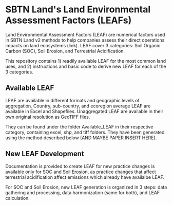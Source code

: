# SBTN Land's Land Environmental Assessment Factors (LEAFs)
Land Environmental Assessment Factors (LEAF) are numerical factors used in SBTN Land v2 methods to help companies assess their direct operations impacts on land ecosystems (link). LEAF cover 3 categories: Soil Organic Carbon (SOC), Soil Erosion, and Terrestrial Acidification.

This repository contains 1) readily available LEAF for the most common land uses, and 2) instructions and basic code to derive new LEAF for each of the 3 categories.

## Available LEAF
LEAF are available in different formats and geographic levels of aggregation. Country, sub-country, and ecoregion average LEAF are available in Excel and Shapefiles. Unaggregated LEAF are available in their own original resolution as GeoTIFF files.

They can be found under the folder Available_LEAF in their respective category, containing excel, shp, and tiff folders. They have been generated using the method described below (AND MAYBE PAPER INSERT HERE).

## New LEAF Development
Documentation is provided to create LEAF for new practice changes is available only for SOC and Soil Erosion, as practice changes that affect terrestrial acidification affect emissions which already have availalbe LEAF.

For SOC and Soil Erosion, new LEAF generation is organized in 3 steps: data gathering and processing, data harmonization (same for both), and LEAF calculation. 

